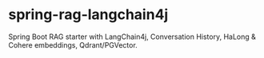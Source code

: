 # spring-rag-langchain4j
Spring Boot RAG starter with LangChain4j, Conversation History, HaLong &amp; Cohere embeddings, Qdrant/PGVector.
